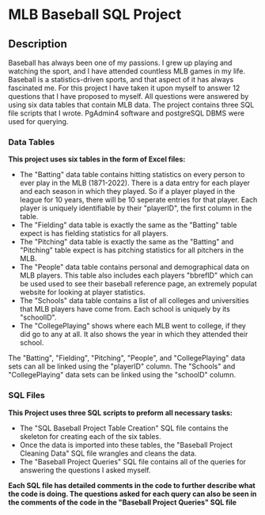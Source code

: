 # MLB Baseball SQL Project

## Description
Baseball has always been one of my passions. I grew up playing and watching the sport, and I have attended countless MLB games in my life. Baseball is a statistics-driven sports, and that aspect of it has always fascinated me. For this project I have taken it upon myself to answer 12 questions that I have proposed to myself. All questions were answered by using six data tables that contain MLB data. The project contains three SQL file scripts that I wrote. PgAdmin4 software and postgreSQL DBMS were used for querying.

### Data Tables 
**This project uses six tables in the form of Excel files:**
- The "Batting" data table contains hitting statistics on every person to ever play in the MLB (1871-2022). There is a data entry for each player and each season in which they played. So if a player played in the league for 10 years, there will be 10 seperate entries for that player. Each player is uniquely identifiable by their "playerID", the first column in the table.
- The "Fielding" data table is exactly the same as the "Batting" table expect is has fielding statistics for all players.
- The "Pitching" data table is exactly the same as the "Batting" and "Pitching" table expect is has pitching statistics for all pitchers in the MLB.
- The "People" data table contains personal and demographical data on MLB players. This table also includes each players "bbrefID" which can be used used to see their baseball reference page, an extremely populat website for looking at player statistics.
- The "Schools" data table contains a list of all colleges and universities that MLB players have come from. Each school is uniquely by its "schoolID".
- The "CollegePlaying" shows where each MLB went to college, if they did go to any at all. It also shows the year in which they attended their school.

The "Batting", "Fielding", "Pitching", "People", and "CollegePlaying" data sets can all be linked using the "playerID" column.
The "Schools" and "CollegePlaying" data sets can be linked using the "schoolD" column.

### SQL Files
**This Project uses three SQL scripts to preform all necessary tasks:**
- The "SQL Baseball Project Table Creation" SQL file contains the skeleton for creating each of the six tables.
- Once the data is imported into these tables, the "Baseball Project Cleaning Data" SQL file wrangles and cleans the data.
- The "Baseball Project Queries" SQL file contains all of the queries for answering the questions I asked myself.

**Each SQL file has detailed comments in the code to further describe what the code is doing. The questions asked for each query can also be seen in the comments of the code in the "Baseball Project Queries" SQL file**
